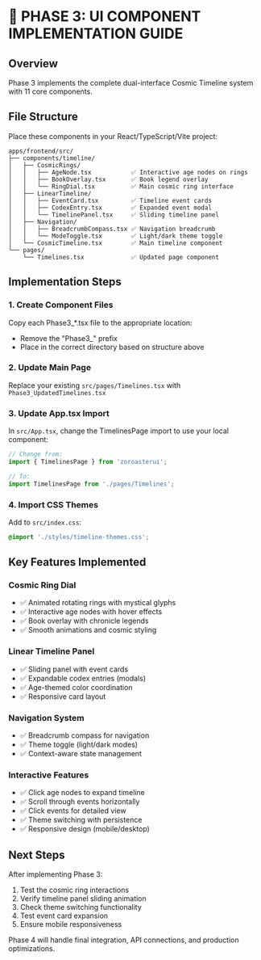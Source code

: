 
# 🎨 PHASE 3: UI COMPONENT IMPLEMENTATION GUIDE

## Overview
Phase 3 implements the complete dual-interface Cosmic Timeline system with 11 core components.

## File Structure
Place these components in your React/TypeScript/Vite project:

```
apps/frontend/src/
├── components/timeline/
│   ├── CosmicRings/
│   │   ├── AgeNode.tsx           ✅ Interactive age nodes on rings
│   │   ├── BookOverlay.tsx       ✅ Book legend overlay
│   │   └── RingDial.tsx          ✅ Main cosmic ring interface
│   ├── LinearTimeline/
│   │   ├── EventCard.tsx         ✅ Timeline event cards
│   │   ├── CodexEntry.tsx        ✅ Expanded event modal
│   │   └── TimelinePanel.tsx     ✅ Sliding timeline panel
│   ├── Navigation/
│   │   ├── BreadcrumbCompass.tsx ✅ Navigation breadcrumb
│   │   └── ModeToggle.tsx        ✅ Light/dark theme toggle
│   └── CosmicTimeline.tsx        ✅ Main timeline component
└── pages/
    └── Timelines.tsx             ✅ Updated page component
```

## Implementation Steps

### 1. Create Component Files
Copy each Phase3_*.tsx file to the appropriate location:
- Remove the "Phase3_" prefix
- Place in the correct directory based on structure above

### 2. Update Main Page
Replace your existing `src/pages/Timelines.tsx` with `Phase3_UpdatedTimelines.tsx`

### 3. Update App.tsx Import
In `src/App.tsx`, change the TimelinesPage import to use your local component:
```typescript
// Change from:
import { TimelinesPage } from 'zoroasterui';

// To:
import TimelinesPage from './pages/Timelines';
```

### 4. Import CSS Themes
Add to `src/index.css`:
```css
@import './styles/timeline-themes.css';
```

## Key Features Implemented

### Cosmic Ring Dial
- ✅ Animated rotating rings with mystical glyphs
- ✅ Interactive age nodes with hover effects
- ✅ Book overlay with chronicle legends
- ✅ Smooth animations and cosmic styling

### Linear Timeline Panel
- ✅ Sliding panel with event cards
- ✅ Expandable codex entries (modals)
- ✅ Age-themed color coordination
- ✅ Responsive card layout

### Navigation System
- ✅ Breadcrumb compass for navigation
- ✅ Theme toggle (light/dark modes)
- ✅ Context-aware state management

### Interactive Features
- ✅ Click age nodes to expand timeline
- ✅ Scroll through events horizontally
- ✅ Click events for detailed view
- ✅ Theme switching with persistence
- ✅ Responsive design (mobile/desktop)

## Next Steps
After implementing Phase 3:
1. Test the cosmic ring interactions
2. Verify timeline panel sliding animation
3. Check theme switching functionality
4. Test event card expansion
5. Ensure mobile responsiveness

Phase 4 will handle final integration, API connections, and production optimizations.
